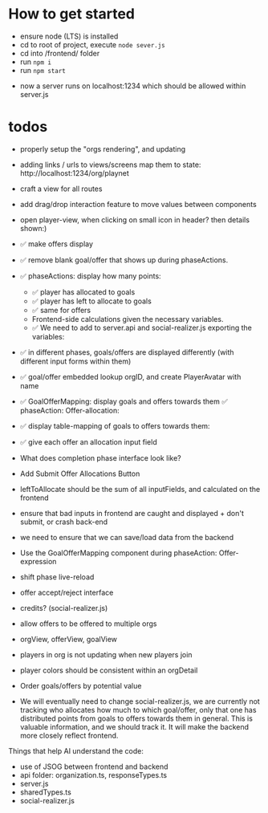 # How to get started

-   ensure node (LTS) is installed
-   cd to root of project, execute `node sever.js`
-   cd into /frontend/ folder
-   run `npm i`
-   run `npm start`

*   now a server runs on localhost:1234 which should be allowed within server.js

# todos

-   properly setup the "orgs rendering", and updating 
-   adding links / urls to views/screens map them to state: http://localhost:1234/org/playnet
-   craft a view for all routes
-   add drag/drop interaction feature to move values between components
-   open player-view, when clicking on small icon in header? then details shown:)


- ✅ make offers display
- ✅ remove blank goal/offer that shows up during phaseActions.
- ✅ phaseActions: display how many points:
    - ✅ player has allocated to goals
    - ✅ player has left to allocate to goals
    - ✅ same for offers
    - Frontend-side calculations given the necessary variables.
    - ✅ We need to add to server.api and social-realizer.js exporting the variables:

- ✅ in different phases, goals/offers are displayed differently (with different input forms within them)
- ✅ goal/offer embedded lookup orgID, and create PlayerAvatar with name
- ✅ GoalOfferMapping: display goals and offers towards them
✅ phaseAction: Offer-allocation:
- ✅ display table-mapping of goals to offers towards them:
- ✅ give each offer an allocation input field
- What does completion phase interface look like?

- Add Submit Offer Allocations Button
- leftToAllocate should be the sum of all inputFields, and calculated on the frontend

- ensure that bad inputs in frontend are caught and displayed + don't submit, or crash back-end
- we need to ensure that we can save/load data from the backend

- Use the GoalOfferMapping component during phaseAction: Offer-expression
- shift phase live-reload
- offer accept/reject interface
- credits? (social-realizer.js)
- allow offers to be offered to multiple orgs
- orgView, offerView, goalView
- players in org is not updating when new players join
- player colors should be consistent within an orgDetail
- Order goals/offers by potential value

- We will eventually need to change social-realizer.js, we are currently not tracking who allocates how much to which goal/offer, only that one has distributed points from goals to offers towards them in general. This is valuable information, and we should track it. It will make the backend more closely reflect frontend.



Things that help AI understand the code:
- use of JSOG between frontend and backend
- api folder: organization.ts, responseTypes.ts
- server.js
- sharedTypes.ts
- social-realizer.js